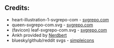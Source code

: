 

## Credits:
* heart-illustration-1-svgrepo-com - [svgrepo.com](https://www.svgrepo.com/svg/482873/heart-illustration-1)
* queen-svgrepo-com.svg - [svgrepo.com](https://www.svgrepo.com/svg/317157/queen)
* (favicon) leaf-svgrepo-com.svg - [svgrepo.com](https://www.svgrepo.com/svg/485199/leaf)
* Ankh provided by [Nerdbert](https://drive.google.com/drive/folders/166CN03nsT6VF-cjjttS0uBfvMZRoNqgK)
* bluesky/github/reddit svgs - [simpleicons](https://simpleicons.org)